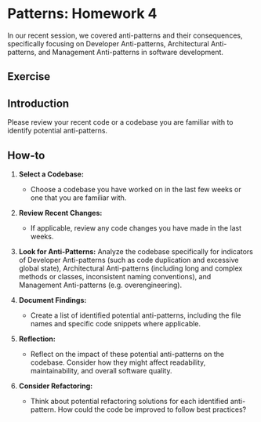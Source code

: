# Patterns: Homework 4

In our recent session, we covered anti-patterns and their consequences, specifically focusing on Developer Anti-patterns, Architectural Anti-patterns, and Management Anti-patterns in software development.

## Exercise

## Introduction
Please review your recent code or a codebase you are familiar with to identify potential anti-patterns. 

## How-to
1. **Select a Codebase:**
   - Choose a codebase you have worked on in the last few weeks or one that you are familiar with.

2. **Review Recent Changes:**
   - If applicable, review any code changes you have made in the last weeks.

3. **Look for Anti-Patterns:**
     Analyze the codebase specifically for indicators of Developer Anti-patterns 
	 (such as code duplication and excessive global state), 
	 Architectural Anti-patterns (including long and complex methods or classes, inconsistent naming conventions), 
	 and Management Anti-patterns (e.g. overengineering).

4. **Document Findings:**
   - Create a list of identified potential anti-patterns, including the file names and specific code snippets where applicable.

5. **Reflection:**
   - Reflect on the impact of these potential anti-patterns on the codebase. Consider how they might affect readability, maintainability, and overall software quality.

6. **Consider Refactoring:**
   - Think about potential refactoring solutions for each identified anti-pattern. How could the code be improved to follow best practices?

